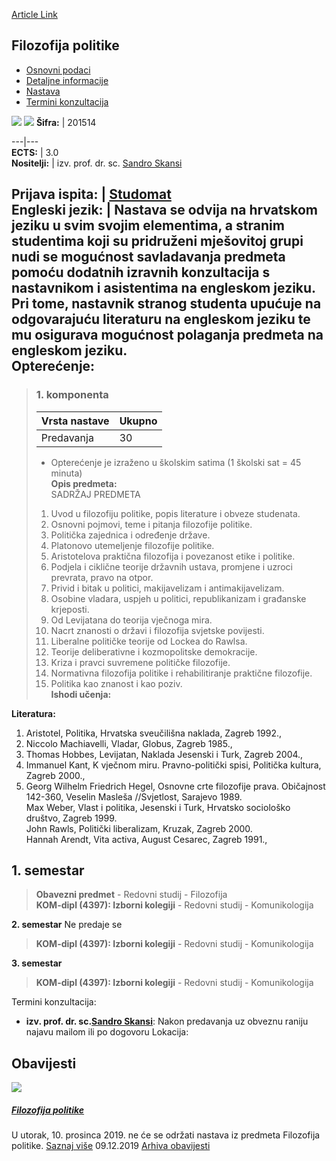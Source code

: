 [Article Link](https://www.fhs.hr/predmet/filpol)

## Filozofija politike
  * [Osnovni podaci](https://www.fhs.hr/predmet/filpol#v1id-904804_199297_1_0 "Osnovni podaci")
  * [Detaljne informacije](https://www.fhs.hr/predmet/filpol#v1id-904804_199297_1_1 "Detaljne informacije")
  * [Nastava](https://www.fhs.hr/predmet/filpol#v1id-904804_199297_1_2 "Nastava")
  * [Termini konzultacija](https://www.fhs.hr/predmet/filpol#v1id-904804_199297_1_3 "Termini konzultacija")


[![](https://www.fhs.hr/img/flags/gif/hr.gif)](https://www.fhs.hr/predmet/filpol) [![](https://www.fhs.hr/img/flags/gif/gb.gif)](https://www.fhs.hr/en/course/polphi)
**Šifra:** |  201514  
  
---|---  
**ECTS:** |  3.0   
**Nositelji:** |  izv. prof. dr. sc. [Sandro Skansi](https://www.fhs.hr/djelatnik/sandro.skansi)   
  
**Prijava ispita:** |  [Studomat](http://www.isvu.hr/studomat)  
**Engleski jezik:** |  Nastava se odvija na hrvatskom jeziku u svim svojim elementima, a stranim studentima koji su pridruženi mješovitoj grupi nudi se mogućnost savladavanja predmeta pomoću dodatnih izravnih konzultacija s nastavnikom i asistentima na engleskom jeziku. Pri tome, nastavnik stranog studenta upućuje na odgovarajuću literaturu na engleskom jeziku te mu osigurava mogućnost polaganja predmeta na engleskom jeziku.   
**Opterećenje:**  
---  
> ### 1. komponenta
> | Vrsta nastave | Ukupno  
> ---|---  
> Predavanja | 30  
> * Opterećenje je izraženo u školskim satima (1 školski sat = 45 minuta)   
**Opis predmeta:**  
> SADRŽAJ PREDMETA  
>    
>  1. Uvod u filozofiju politike, popis literature i obveze studenata.  
>  2. Osnovni pojmovi, teme i pitanja filozofije politike.  
>  3. Politička zajednica i određenje države.  
>  4. Platonovo utemeljenje filozofije politike.  
>  5. Aristotelova praktična filozofija i povezanost etike i politike.  
>  6. Podjela i ciklične teorije državnih ustava, promjene i uzroci prevrata, pravo na otpor.  
>  7. Privid i bitak u politici, makijavelizam i antimakijavelizam.  
>  8. Osobine vladara, uspjeh u politici, republikanizam i građanske krjeposti.  
>  9. Od Levijatana do teorija vječnoga mira.  
>  10. Nacrt znanosti o državi i filozofija svjetske povijesti.  
>  11. Liberalne političke teorije od Lockea do Rawlsa.  
>  12. Teorije deliberativne i kozmopolitske demokracije.  
>  13. Kriza i pravci suvremene političke filozofije.  
>  14. Normativna filozofija politike i rehabilitiranje praktične filozofije.  
>  15. Politika kao znanost i kao poziv.  
**Ishodi učenja:**  

  
**Literatura:**  
  1. Aristotel, Politika, Hrvatska sveučilišna naklada, Zagreb 1992., 
  2. Niccolo Machiavelli, Vladar, Globus, Zagreb 1985., 
  3. Thomas Hobbes, Levijatan, Naklada Jesenski i Turk, Zagreb 2004., 
  4. Immanuel Kant, K vječnom miru. Pravno-politički spisi, Politička kultura, Zagreb 2000., 
  5. Georg Wilhelm Friedrich Hegel, Osnovne crte filozofije prava. Običajnost 142-360, Veselin Masleša //Svjetlost, Sarajevo 1989.  
Max Weber, Vlast i politika, Jesenski i Turk, Hrvatsko sociološko društvo, Zagreb 1999.  
John Rawls, Politički liberalizam, Kruzak, Zagreb 2000.  
Hannah Arendt, Vita activa, August Cesarec, Zagreb 1991., 

  
**1. semestar**  
---  
> **Obavezni predmet** - Redovni studij - Filozofija  
>  **KOM-dipl (4397): Izborni kolegiji** - Redovni studij - Komunikologija  
>   
  
**2. semestar** Ne predaje se  
> **KOM-dipl (4397): Izborni kolegiji** - Redovni studij - Komunikologija  
>   
  
**3. semestar**  
> **KOM-dipl (4397): Izborni kolegiji** - Redovni studij - Komunikologija  
>   
Termini konzultacija: 
  * **izv. prof. dr. sc.[Sandro Skansi](https://www.fhs.hr/djelatnik/sandro.skansi)**: 
Nakon predavanja uz obveznu raniju najavu mailom ili po dogovoru
Lokacija: 


## Obavijesti
[ ![](https://www.fhs.hr/_pub/themes_static/hrstud2024/default/img/default_news.jpg) ](https://www.fhs.hr/predmet/filpol?@=219k0#news_116235)
#####  [Filozofija politike](https://www.fhs.hr/predmet/filpol?@=219k0#news_116235)
U utorak, 10. prosinca 2019. ne će se održati nastava iz predmeta Filozofija politike. 
[Saznaj više](https://www.fhs.hr/predmet/filpol?@=219k0#news_116235)
09.12.2019
[Arhiva obavijesti](https://www.fhs.hr/predmet/filpol?@=2189o#news_116235 "Arhiva obavijesti")
